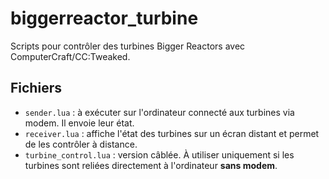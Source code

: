 # biggerreactor_turbine

Scripts pour contrôler des turbines Bigger Reactors avec ComputerCraft/CC:Tweaked.

## Fichiers

- `sender.lua` : à exécuter sur l'ordinateur connecté aux turbines via modem. Il envoie leur état.
- `receiver.lua` : affiche l'état des turbines sur un écran distant et permet de les contrôler à distance.
- `turbine_control.lua` : version câblée. À utiliser uniquement si les turbines sont reliées directement à l'ordinateur **sans modem**.

